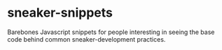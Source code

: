 # sneaker-snippets
Barebones Javascript snippets for people interesting in seeing the base code behind common sneaker-development practices.
